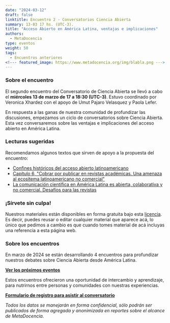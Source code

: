 ```yaml
---
date: "2024-03-12"
draft: false
linktitle: Encuentro 2 - Conversatorios Ciencia Abierta
summary: 13-03 17 hs. (UTC-3). 
title: "Acceso Abierto en América Latina, ventajas e implicaciones"
authors:
  - MetaDocencia
type: eventos
weight: 50
tags:
  - Encuentros anteriores
<!--- featured_image: https://www.metadocencia.org/img/blabla.png --->
---
```


<!--- ![Grupo de Estudio Pre NASA TOPS, encuentro 1. Módulo 1: El “Ethos” de la Ciencia Abierta. Miércoles 24/01 a las 17 hs. (UTC-3). Coordina Melissa Black](https://www.metadocencia.org/img/blabla.jpg) --->

### Sobre el encuentro

El segundo encuentro del Conversatorio de Ciencia Abierta se llevó a cabo el **miércoles 13 de marzo de 17 a 18:30 (UTC-3)**. Estuvo coordinado por Veronica Xhardez con el apoyo de Umut Pajaro Velasquez y Paola Lefer.

En respuesta a las ganas de nuestra comunidad de profundizar las discusiones, empezamos un ciclo de conversatorios sobre Ciencia Abierta. Esta vez conversaremos sobre las ventajas e implicaciones del acceso abierto en América Latina.


### Lecturas sugeridas

Recomendamos algunos textos que sirven de apoyo a la propuesta del encuentro:

- [Confines históricos del acceso abierto latinoamericano](https://zenodo.org/records/4385309)
- [Capítulo 6, "Cobrar por publicar en revistas académicas. Una amenaza al ecositema latinoamericano no comercial"](https://www.clacso.org/wp-content/uploads/2022/01/Conocimiento-abierto.pdf)
- [La comunicación científica en América Latina es abierta, colaborativa y no comercial. Desafíos para las revistas](https://www.palabraclave.fahce.unlp.edu.ar/article/view/PCe065)

<!--- ### Materiales del evento

- [Presentación](https://docs.google.com/presentation/d/blabla/edit?usp=sharing)

- [Video del encuentro](https://youtu.be/SotP_QwBDj8)--->


### ¡Sírvete sin culpa!

Nuestros materiales están disponibles en forma gratuita bajo esta [licencia](https://creativecommons.org/licenses/by/4.0/deed.es). Es decir, puedes reusar o editar cualquier material que aparece acá, lo único que pedimos a cambio es que cuando tomes material de acá incluyas una referencia a esta página web.

### Sobre los encuentros

En marzo de 2024 se están desarrollando 4 encuentros para profundizar nuestros debates sobre Ciencia Abierta desde América Latina. 

**[Ver los próximos eventos](https://www.metadocencia.org/eventos)**

Estos encuentros ofrecieron una oportunidad de intercambio y aprendizaje, para nutrirnos entre personas y comunidades con nuestras experiencias.

**[Formulario de registro para asistir al conversatorio](https://docs.google.com/forms/d/e/1FAIpQLSe2_d08ZLEComUlsUwzHKPhiGcEuN2u1oq1gdvRcAXLfWz8ww/viewform)**

*Todos los datos se manejarán en forma confidencial, sólo podrán ser publicados de forma agregada y anonimizada en reportes sobre el alcance de MetaDocencia.*
